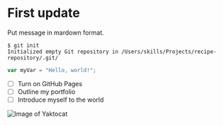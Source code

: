 # First update

Put message in mardown format.

```
$ git init
Initialized empty Git repository in /Users/skills/Projects/recipe-repository/.git/
```

``` javascript
var myVar = "Hello, world!";
```

- [ ] Turn on GitHub Pages
- [ ] Outline my portfolio
- [ ] Introduce myself to the world

![Image of Yaktocat](https://octodex.github.com/images/yaktocat.png)
